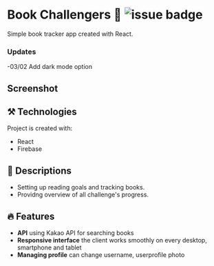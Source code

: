 # Book Challengers 📖  ![issue badge](https://img.shields.io/github/license/iylinkim/book-challengers?label=license)

Simple book tracker app created with React.

### Updates
 -03/02 Add dark mode option

## Screenshot

## ⚒️ Technologies

Project is created with:

- React
- Firebase

## 📑 Descriptions

- Setting up reading goals and tracking books.
- Providng overview of all challenge's progress.

## 🔥 Features
 - **API** using Kakao API for searching books
 - **Responsive interface** the client works smoothly on every desktop, smartphone and tablet
 - **Managing profile** can change username, userprofile photo
